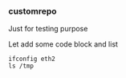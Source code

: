 ### customrepo
Just for testing purpose

<p>Let add some code block and list</p>

```
ifconfig eth2
ls /tmp
```

